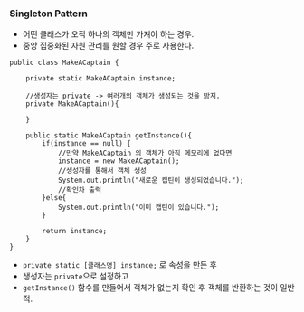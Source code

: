 ### Singleton Pattern

* 어떤 클래스가 오직 하나의 객체만 가져야 하는 경우.
* 중앙 집중화된 자원 관리를 원할 경우 주로 사용한다.

```
public class MakeACaptain {

    private static MakeACaptain instance;

    //생성자는 private -> 여러개의 객체가 생성되는 것을 방지.
    private MakeACaptain(){

    }

    public static MakeACaptain getInstance(){
        if(instance == null) {
            //만약 MakeACaptain 의 객체가 아직 메모리에 없다면
            instance = new MakeACaptain();
            //생성자를 통해서 객체 생성
            System.out.println("새로운 캡틴이 생성되었습니다.");
            //확인차 출력
        }else{
            System.out.println("이미 캡틴이 있습니다.");
        }

        return instance;
    }
}

```

* `private static [클래스명] instance;` 로 속성을 만든 후
* 생성자는 `private`으로 설정하고
* `getInstance()` 함수를 만들어서 객체가 없는지 확인 후 객체를 반환하는 것이 일반적.